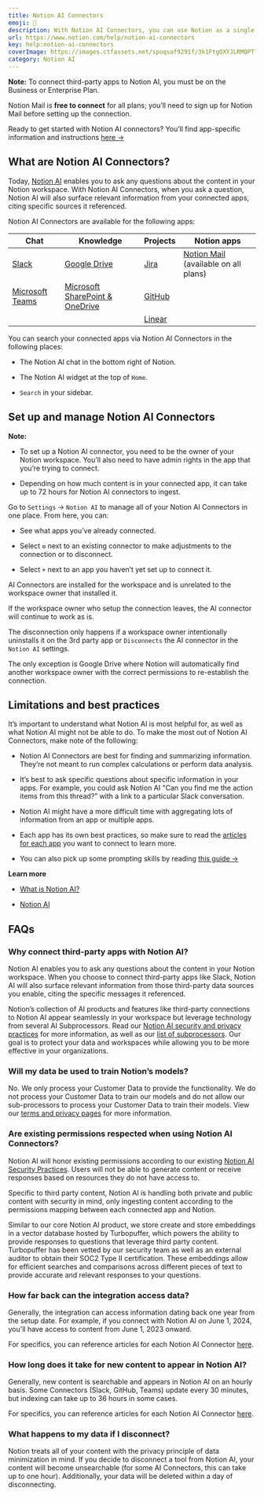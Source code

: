 ```yaml
---
title: Notion AI Connectors
emoji: 👣
description: With Notion AI Connectors, you can use Notion as a single place to find the information you need — even if it lives outside your workspace 👣
url: https://www.notion.com/help/notion-ai-connectors
key: help:notion-ai-connectors
coverImage: https://images.ctfassets.net/spoqsaf9291f/3k1FtgOXYJLRMQPTlNLAqf/f93d19f3dfa0e08592f42aa496f428bd/Reference_Visuals_Group_149.png
category: Notion AI
---
```


**Note:** To connect third-party apps to Notion AI, you must be on the Business or Enterprise Plan.

Notion Mail is **free to connect** for all plans; you’ll need to sign up for Notion Mail before setting up the connection.

Ready to get started with Notion AI connectors? You’ll find app-specific information and instructions [here →](https://www.notion.com/help/category/notion-ai)

## What are Notion AI Connectors?

Today, [Notion AI](https://www.notion.com/help/notion-ai-faqs) enables you to ask any questions about the content in your Notion workspace. With Notion AI Connectors, when you ask a question, Notion AI will also surface relevant information from your connected apps, citing specific sources it referenced.

Notion AI Connectors are available for the following apps:

| **Chat**                                                                               | **Knowledge**                                                                                                            | **Projects**                                                         | **Notion apps**                                                                              |
| -------------------------------------------------------------------------------------- | ------------------------------------------------------------------------------------------------------------------------ | -------------------------------------------------------------------- | -------------------------------------------------------------------------------------------- |
| [Slack](https://www.notion.com/help/notion-ai-connectors-for-slack)                    | [Google Drive](https://www.notion.com/help/notion-ai-connectors-for-google-drive)                                        | [Jira](https://www.notion.com/help/jira-ai-connector)                | [Notion Mail](https://www.notion.com/help/notion-mail-ai-connector) (available on all plans) |
| [Microsoft Teams](https://www.notion.com/help/notion-ai-connector-for-microsoft-teams) | [Microsoft SharePoint & OneDrive](https://www.notion.com/help/notion-ai-connector-for-microsoft-sharepoint-and-onedrive) | [GitHub](https://www.notion.com/help/notion-ai-connector-for-github) |                                                                                              |
|                                                                                        |                                                                                                                          | [Linear](https://www.notion.com/help/notion-ai-connector-for-linear) |                                                                                              |

You can search your connected apps via Notion AI Connectors in the following places:

* The Notion AI chat in the bottom right of Notion.

* The Notion AI widget at the top of `Home`.

* `Search` in your sidebar.

## Set up and manage Notion AI Connectors

**Note:**

* To set up a Notion AI connector, you need to be the owner of your Notion workspace. You’ll also need to have admin rights in the app that you’re trying to connect.

* Depending on how much content is in your connected app, it can take up to 72 hours for Notion AI connectors to ingest.

Go to `Settings` → `Notion AI` to manage all of your Notion AI Connectors in one place. From here, you can:

* See what apps you’ve already connected.

* Select `⚙️` next to an existing connector to make adjustments to the connection or to disconnect.

* Select `+` next to an app you haven’t yet set up to connect it.

AI Connectors are installed for the workspace and is unrelated to the workspace owner that installed it.

If the workspace owner who setup the connection leaves, the AI connector will continue to work as is.

The disconnection only happens if a workspace owner intentionally uninstalls it on the 3rd party app or `Disconnects` the AI connector in the `Notion AI` settings.

The only exception is Google Drive where Notion will automatically find another workspace owner with the correct permissions to re-establish the connection.

## Limitations and best practices

It’s important to understand what Notion AI is most helpful for, as well as what Notion AI might not be able to do. To make the most out of Notion AI Connectors, make note of the following:

* Notion AI Connectors are best for finding and summarizing information. They’re not meant to run complex calculations or perform data analysis.

* It’s best to ask specific questions about specific information in your apps. For example, you could ask Notion AI "Can you find me the action items from this thread?” with a link to a particular Slack conversation.

* Notion AI might have a more difficult time with aggregating lots of information from an app or multiple apps.

- Each app has its own best practices, so make sure to read the [articles for each app](https://www.notion.com/help/category/notion-ai) you want to connect to learn more.

- You can also pick up some prompting skills by reading [this guide →](https://www.notion.com/help/guides/how-to-get-better-answers-from-notion-ai)

**Learn more**

* [What is Notion AI?](https://www.notion.com/help/notion-ai-faqs)

* [Notion AI](https://www.notion.com/help/category/notion-ai)


## FAQs

### Why connect third-party apps with Notion AI?

Notion AI enables you to ask any questions about the content in your Notion workspace. When you choose to connect third-party apps like Slack, Notion AI will also surface relevant information from those third-party data sources you enable, citing the specific messages it referenced.

Notion’s collection of AI products and features like third-party connections to Notion AI appear seamlessly in your workspace but leverage technology from several AI Subprocessors. Read our [Notion AI security and privacy practices](https://www.notion.com/help/notion-ai-security-practices) for more information, as well as our [list of subprocessors](https://notion.notion.site/Notion-s-List-of-Subprocessors-268fa5bcfa0f46b6bc29436b21676734). Our goal is to protect your data and workspaces while allowing you to be more effective in your organizations.


### Will my data be used to train Notion’s models?

No. We only process your Customer Data to provide the functionality. We do not process your Customer Data to train our models and do not allow our sub-processors to process your Customer Data to train their models. View our [terms and privacy pages](https://notion.notion.site/Terms-and-Privacy-28ffdd083dc3473e9c2da6ec011b58ac) for more information.


### Are existing permissions respected when using Notion AI Connectors?

Notion AI will honor existing permissions according to our existing [Notion AI Security Practices](https://www.notion.com/help/notion-ai-security-practices). Users will not be able to generate content or receive responses based on resources they do not have access to.

Specific to third party content, Notion AI is handling both private and public content with security in mind, only ingesting content according to the permissions mapping between each connected app and Notion.

Similar to our core Notion AI product, we store create and store embeddings in a vector database hosted by Turbopuffer, which powers the ability to provide responses to questions that leverage third party content. Turbopuffer has been vetted by our security team as well as an external auditor to obtain their SOC2 Type II certification. These embeddings allow for efficient searches and comparisons across different pieces of text to provide accurate and relevant responses to your questions.


### How far back can the integration access data?

Generally, the integration can access information dating back one year from the setup date. For example, if you connect with Notion AI on June 1, 2024, you'll have access to content from June 1, 2023 onward.

For specifics, you can reference articles for each Notion AI Connector [here](https://www.notion.com/help/category/notion-ai).


### How long does it take for new content to appear in Notion AI?

Generally, new content is searchable and appears in Notion AI on an hourly basis. Some Connectors (Slack, GitHub, Teams) update every 30 minutes, but indexing can take up to 36 hours in some cases.

For specifics, you can reference articles for each Notion AI Connector [here](https://www.notion.com/help/category/notion-ai).


### What happens to my data if I disconnect?

Notion treats all of your content with the privacy principle of data minimization in mind. If you decide to disconnect a tool from Notion AI, your content will become unsearchable (for some AI Connectors, this can take up to one hour). Additionally, your data will be deleted within a day of disconnecting.

